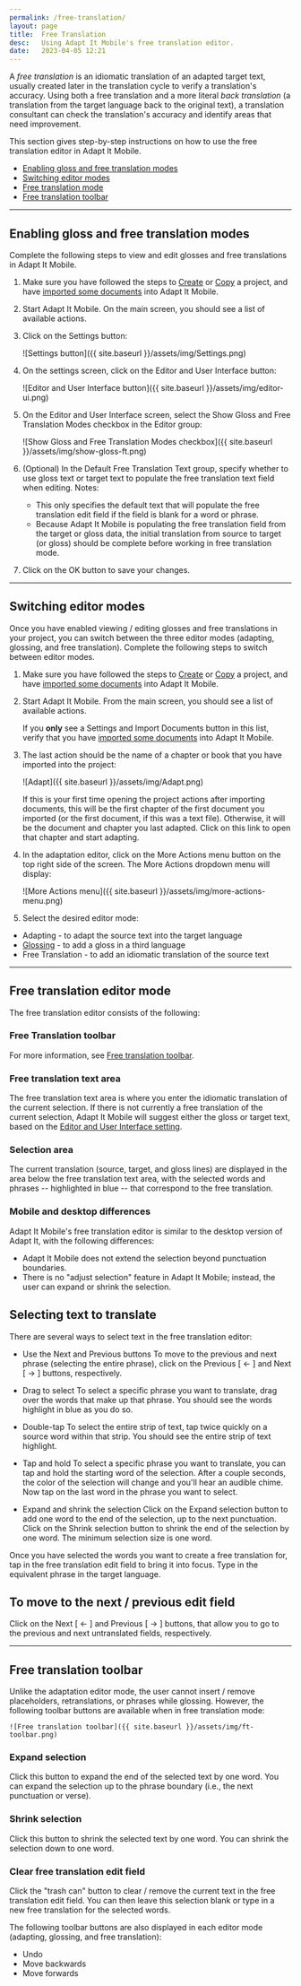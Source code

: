 ```yaml
---
permalink: /free-translation/
layout: page
title:  Free Translation
desc:   Using Adapt It Mobile's free translation editor.
date:   2023-04-05 12:21
---
```


A *free translation* is an idiomatic translation of an adapted target text, usually created later in the translation cycle to verify a translation's accuracy. Using both a free translation and a more literal *back translation* (a translation from the target language back to the original text), a translation consultant can check the translation's accuracy and identify areas that need improvement.

This section gives step-by-step instructions on how to use the free translation editor in Adapt It Mobile.

* [Enabling gloss and free translation modes](#edit-view-gloss-ft)
* [Switching editor modes](#switch-editor-modes)
* [Free translation mode](#free-translation-mode)
* [Free translation toolbar](#free-translation-toolbar)

----

<a id="edit-view-gloss-ft"></a>

## Enabling gloss and free translation modes 

Complete the following steps to view and edit glosses and free translations in Adapt It Mobile.

1. Make sure you have followed the steps to [Create](https://github.com/adapt-it/adapt-it-mobile/wiki/Creating-a-new-project) or [Copy](https://github.com/adapt-it/adapt-it-mobile/wiki/Copying-a-project) a project, and have [imported some documents](https://github.com/adapt-it/adapt-it-mobile/wiki/Importing-a-document) into Adapt It Mobile.
2. Start Adapt It Mobile. On the main screen, you should see a list of available actions.
3. Click on the Settings button:

    ![Settings button]({{ site.baseurl }}/assets/img/Settings.png)

4. On the settings screen, click on the Editor and User Interface button:

    ![Editor and User Interface button]({{ site.baseurl }}/assets/img/editor-ui.png)

5. On the Editor and User Interface screen, select the Show Gloss and Free Translation Modes checkbox in the Editor group:

    ![Show Gloss and Free Translation Modes checkbox]({{ site.baseurl }}/assets/img/show-gloss-ft.png)
    
6. (Optional) In the Default Free Translation Text group, specify whether to use gloss text or target text to populate the free translation text field when editing.
    Notes:
    - This only specifies the default text that will populate the free translation edit field if the field is blank for a word or phrase.
    - Because Adapt It Mobile is populating the free translation field from the target or gloss data, the initial translation from source to target (or gloss) should be complete before working in free translation mode.
    
7. Click on the OK button to save your changes.


----

<a id="switch-editor-mode"></a>

## Switching editor modes

Once you have enabled viewing / editing glosses and free translations in your project, you can switch between the three editor modes (adapting, glossing, and free translation). Complete the following steps to switch between editor modes.

1. Make sure you have followed the steps to [Create](https://github.com/adapt-it/adapt-it-mobile/wiki/Creating-a-new-project) or [Copy](https://github.com/adapt-it/adapt-it-mobile/wiki/Copying-a-project) a project, and have [imported some documents](https://github.com/adapt-it/adapt-it-mobile/wiki/Importing-a-document) into Adapt It Mobile.
2. Start Adapt It Mobile. From the main screen, you should see a list of available actions. 

    If you **only** see a Settings and Import Documents button in this list, verify that you have [imported some documents](https://github.com/adapt-it/adapt-it-mobile/wiki/Importing-a-document) into Adapt It Mobile. 
3. The last action should be the name of a chapter or book that you have imported into the project:

    ![Adapt]({{ site.baseurl }}/assets/img/Adapt.png)

    If this is your first time opening the project actions after importing documents, this will be the first chapter of the first document you imported (or the first document, if this was a text file). Otherwise, it will be the document and chapter you last adapted. Click on this link to open that chapter and start adapting.
    
4. In the adaptation editor, click on the More Actions menu button on the top right side of the screen. The More Actions dropdown menu will display:

    ![More Actions menu]({{ site.baseurl }}/assets/img/more-actions-menu.png)

5. Select the desired editor mode:

  - Adapting - to adapt the source text into the target language
  - [Glossing](#edit-view-gloss-ft) - to add a gloss in a third language
  - Free Translation - to add an idiomatic translation of the source text
      
----

<a id="free-translation-mode"></a>

## Free translation editor mode 

The free translation editor consists of the following:

### Free Translation toolbar

For more information, see [Free translation toolbar](#free-translation-toolbar).

### Free translation text area

The free translation text area is where you enter the idiomatic translation of the current selection. If there is not currently a free translation of the current selection, Adapt It Mobile will suggest either the gloss or target text, based on the [Editor and User Interface setting](#edit-view-gloss-ft).

### Selection area

The current translation (source, target, and gloss lines) are displayed in the area below the free translation text area, with the selected words and phrases -- highlighted in blue -- that correspond to the free translation.

### Mobile and desktop differences

Adapt It Mobile's free translation editor is similar to the desktop version of Adapt It, with the following differences:

- Adapt It Mobile does not extend the selection beyond punctuation boundaries.
- There is no "adjust selection" feature in Adapt It Mobile; instead, the user can expand or shrink the selection.

## Selecting text to translate

There are several ways to select text in the free translation editor:

- Use the Next and Previous buttons
To move to the previous and next phrase (selecting the entire phrase), click on the Previous [ <- ] and Next [ -> ] buttons, respectively.

- Drag to select
To select a specific phrase you want to translate, drag over the words that make up that phrase. You should see the words highlight in blue as you do so.

- Double-tap
To select the entire strip of text, tap twice quickly on a source word within that strip. You should see the entire strip of text highlight.

- Tap and hold
To select a specific phrase you want to translate, you can tap and hold the starting word of the selection. After a couple seconds, the color of the selection will change and you'll hear an audible chime. Now tap on the last word in the phrase you want to select.

- Expand and shrink the selection
Click on the Expand selection button to add one word to the end of the selection, up to the next punctuation.
Click on the Shrink selection button to shrink the end of the selection by one word. The minimum selection size is one word.

Once you have selected the words you want to create a free translation for, tap in the free translation edit field to bring it into focus. Type in the equivalent phrase in the target language.

## To move to the next / previous edit field

Click on the Next [ <- ] and Previous [ -> ] buttons, that allow you to go to the previous and next untranslated fields, respectively.

----

<a id="free-translation-toolbar"></a>

## Free translation toolbar

Unlike the adaptation editor mode, the user cannot insert / remove placeholders, retranslations, or phrases while glossing. However, the following toolbar buttons are available when in free translation mode:

    ![Free translation toolbar]({{ site.baseurl }}/assets/img/ft-toolbar.png)

### Expand selection

Click this button to expand the end of the selected text by one word. You can expand the selection up to the phrase boundary (i.e., the next punctuation or verse).

### Shrink selection

Click this button to shrink the selected text by one word. You can shrink the selection down to one word.

### Clear free translation edit field

Click the "trash can" button to clear / remove the current text in the free translation edit field. You can then leave this selection blank or type in a new free translation for the selected words.

The following toolbar buttons are also displayed in each editor mode (adapting, glossing, and free translation):

- Undo
- Move backwards
- Move forwards
